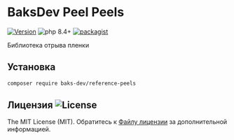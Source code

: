 # BaksDev Peel Peels

[![Version](https://img.shields.io/badge/version-7.2.1-blue)](https://github.com/baks-dev/reference-peels/releases)
![php 8.4+](https://img.shields.io/badge/php-min%208.4-red.svg)
[![packagist](https://img.shields.io/badge/packagist-green)](https://packagist.org/packages/baks-dev/reference-peels)

Библиотека отрыва пленки

## Установка

``` bash
composer require baks-dev/reference-peels
```

## Лицензия ![License](https://img.shields.io/badge/MIT-green)

The MIT License (MIT). Обратитесь к [Файлу лицензии](LICENSE.md) за дополнительной информацией.

